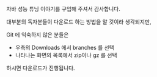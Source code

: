 자바 성능 튜닝 이야기를 구입해 주셔서 감사합니다. 

대부분의 독자분들이 다운로드 하는 방법을 알 것이라 생각되지만,


Git 에 익숙하지 않은 분들은 

- 우측의 Downloads 에서 branches 를 선택
- 나타나는 화면의 목록에서 zip이나 gz 를 선택

하시면 다운로드가 진행됩니다.
